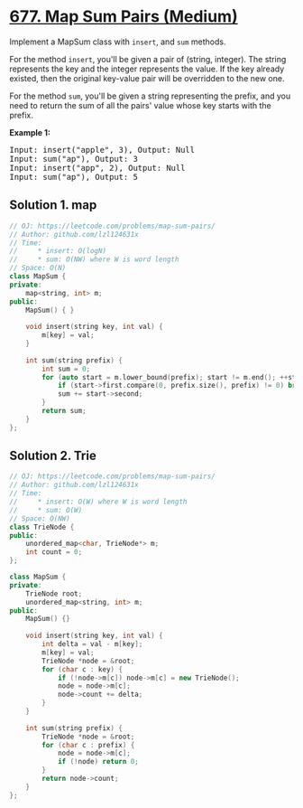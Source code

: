 # [677. Map Sum Pairs (Medium)](https://leetcode.com/problems/map-sum-pairs/)

<p>
Implement a MapSum class with <code>insert</code>, and <code>sum</code> methods.
</p>

<p>
For the method <code>insert</code>, you'll be given a pair of (string, integer). The string represents the key and the integer represents the value. If the key already existed, then the original key-value pair will be overridden to the new one.
</p>

<p>
For the method <code>sum</code>, you'll be given a string representing the prefix, and you need to return the sum of all the pairs' value whose key starts with the prefix.
</p>

<p><b>Example 1:</b><br>
</p><pre>Input: insert("apple", 3), Output: Null
Input: sum("ap"), Output: 3
Input: insert("app", 2), Output: Null
Input: sum("ap"), Output: 5
</pre>
<p></p>


## Solution 1. map

```cpp
// OJ: https://leetcode.com/problems/map-sum-pairs/
// Author: github.com/lzl124631x
// Time:
//     * insert: O(logN)
//     * sum: O(NW) where W is word length
// Space: O(N)
class MapSum {
private:
    map<string, int> m;
public:
    MapSum() { }
    
    void insert(string key, int val) {
        m[key] = val;
    }
    
    int sum(string prefix) {
        int sum = 0;
        for (auto start = m.lower_bound(prefix); start != m.end(); ++start) {
            if (start->first.compare(0, prefix.size(), prefix) != 0) break;
            sum += start->second;
        }
        return sum;
    }
};
```

## Solution 2. Trie

```cpp
// OJ: https://leetcode.com/problems/map-sum-pairs/
// Author: github.com/lzl124631x
// Time:
//     * insert: O(W) where W is word length
//     * sum: O(W)
// Space: O(NW)
class TrieNode {
public:
    unordered_map<char, TrieNode*> m;
    int count = 0;
};

class MapSum {
private:
    TrieNode root;
    unordered_map<string, int> m;
public:
    MapSum() {}
    
    void insert(string key, int val) {
        int delta = val - m[key];
        m[key] = val;
        TrieNode *node = &root;
        for (char c : key) {
            if (!node->m[c]) node->m[c] = new TrieNode();
            node = node->m[c];
            node->count += delta;
        }
    }
    
    int sum(string prefix) {
        TrieNode *node = &root;
        for (char c : prefix) {
            node = node->m[c];
            if (!node) return 0;
        }
        return node->count;
    }
};
```